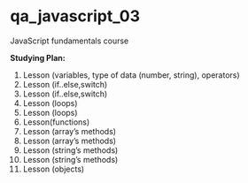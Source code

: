 # qa_javascript_03
JavaScript fundamentals course

**Studying Plan:**

1. Lesson (variables, type of data (number, string), operators)
2. Lesson (if..else,switch) 
3. Lesson (if..else,switch)
4. Lesson (loops) 
5. Lesson (loops) 
6. Lesson(functions)
7. Lesson (array’s methods)
8. Lesson (array’s methods)
9. Lesson (string’s methods)
10. Lesson (string’s methods)
11. Lesson (objects)
